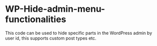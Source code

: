 # WP-Hide-admin-menu-functionalities
This code can be used to hide specific parts in the WordPress admin by user id, this supports custom post types etc.

